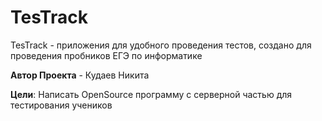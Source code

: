 # TesTrack
TesTrack - приложения для удобного проведения тестов, создано для проведения пробников ЕГЭ по информатике


**Автор Проекта** - Кудаев Никита


**Цели**: Написать OpenSource программу с серверной частью для тестирования учеников